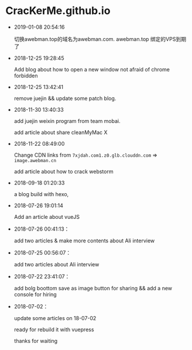 # CracKerMe.github.io
- 2019-01-08 20:54:16

  切换awebman.top的域名为awebman.com.  awebman.top 绑定的VPS到期了

- 2018-12-25 19:28:45

  Add blog about how to open a new window not afraid of chrome forbidden

- 2018-12-25 13:42:41

  remove juejin && update some patch blog.

- 2018-11-30 13:40:33

  add juejin weixin program from team mobai.

  add article about share cleanMyMac X

- 2018-11-22 08:49:00

  Change CDN links from `7xjdah.com1.z0.glb.clouddn.com` => `image.awebman.cn`

  add article about how to crack webstorm

- 2018-09-18 01:20:33

  a blog build with hexo, 

- 2018-07-26 19:01:14

  Add an article about vueJS

- 2018-07-26 00:41:13：

  add two articles & make more contents about Ali interview

- 2018-07-25 00:56:07：

  add two articles about Ali  interview

- 2018-07-22 23:41:07：

  add bolg boottom save as image button for sharing  && add a new console for hiring

- 2018-07-02：

  update some articles on 18-07-02

  ready for rebuild it with vuepress

  thanks for waiting